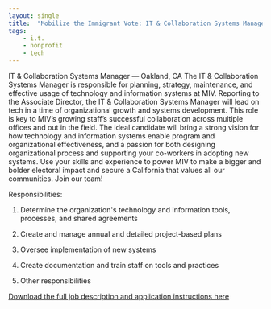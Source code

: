 ```yaml
---
layout: single
title:  "Mobilize the Immigrant Vote: IT & Collaboration Systems Manager"
tags: 
    - i.t.
    - nonprofit
    - tech
---
```


IT & Collaboration Systems Manager — Oakland, CA
The IT & Collaboration Systems Manager is responsible for planning, strategy, maintenance, and effective usage of technology and information systems at MIV. Reporting to the Associate Director, the IT & Collaboration Systems Manager will lead on tech in a time of organizational growth and systems development. This role is key to MIV’s growing staff’s successful collaboration across multiple offices and out in the field. The ideal candidate will bring a strong vision for how technology and information systems enable program and organizational effectiveness, and a passion for both designing organizational process and supporting your co-workers in adopting new systems. Use your skills and experience to power MIV to make a bigger and bolder electoral impact and secure a California that values all our communities. Join our team!

Responsibilities: 

1) Determine the organization's technology and information tools, processes, and shared agreements

2) Create and manage annual and detailed project-based plans 

3) Oversee implementation of new systems

4) Create documentation and train staff on tools and practices

5) Other responsibilities

[Download the full job description and application instructions here](https://www.mivcalifornia.org/join-our-team)
